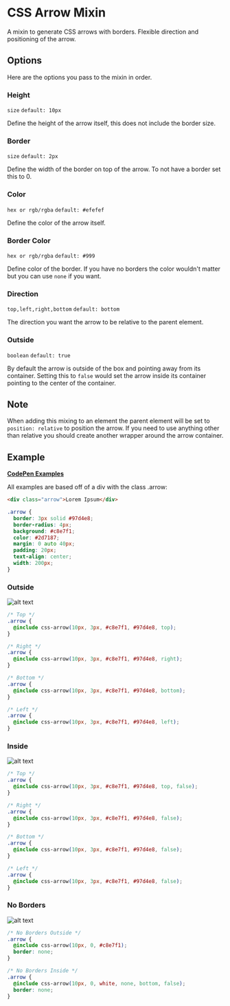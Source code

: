 # CSS Arrow Mixin

A mixin to generate CSS arrows with borders. Flexible direction and positioning of the arrow.

## Options

Here are the options you pass to the mixin in order.

### Height

`size` `default: 10px`

Define the height of the arrow itself, this does not include the border size.

### Border

`size` `default: 2px`

Define the width of the border on top of the arrow. To not have a border set this to 0.

### Color

`hex or rgb/rgba` `default: #efefef`

Define the color of the arrow itself.

### Border Color

`hex or rgb/rgba` `default: #999`

Define color of the border. If you have no borders the color wouldn't matter but you can use `none` if you want.

### Direction

`top,left,right,bottom` `default: bottom`

The direction you want the arrow to be relative to the parent element.

### Outside

`boolean` `default: true`

By default the arrow is outside of the box and pointing away from its container. Setting this to `false` would set the arrow inside its container pointing to the center of the container.

## Note

When adding this mixing to an element the parent element will be set to `position: relative` to position the arrow. If you need to use anything other than relative you should create another wrapper around the arrow container.

## Example

**[CodePen Examples](hhttp://codepen.io/jerrylow/pen/RWrWvw)**

All examples are based off of a div with the class .arrow:

```html
<div class="arrow">Lorem Ipsum</div>
```
```css
.arrow {
  border: 3px solid #97d4e8;
  border-radius: 4px;
  background: #c8e7f1;
  color: #2d7187;
  margin: 0 auto 40px;
  padding: 20px;
  text-align: center;
  width: 200px;
}
```

### Outside

![alt text](http://jerrylow.com/css-arrow-mixin/css-arrow-outside.jpg "CSS Arrow Mixin Outside")

```CSS
/* Top */
.arrow {
  @include css-arrow(10px, 3px, #c8e7f1, #97d4e8, top);
}

/* Right */
.arrow {
  @include css-arrow(10px, 3px, #c8e7f1, #97d4e8, right);
}

/* Bottom */
.arrow {
  @include css-arrow(10px, 3px, #c8e7f1, #97d4e8, bottom);
}

/* Left */
.arrow {
  @include css-arrow(10px, 3px, #c8e7f1, #97d4e8, left);
}
```

### Inside

![alt text](http://jerrylow.com/css-arrow-mixin/css-arrow-inside.jpg "CSS Arrow Mixin Inside")

```CSS
/* Top */
.arrow {
  @include css-arrow(10px, 3px, #c8e7f1, #97d4e8, top, false);
}

/* Right */
.arrow {
  @include css-arrow(10px, 3px, #c8e7f1, #97d4e8, false);
}

/* Bottom */
.arrow {
  @include css-arrow(10px, 3px, #c8e7f1, #97d4e8, false);
}

/* Left */
.arrow {
  @include css-arrow(10px, 3px, #c8e7f1, #97d4e8, false);
}
```

### No Borders

![alt text](http://jerrylow.com/css-arrow-mixin/css-arrow-no-border.jpg "CSS Arrow Mixin No Borders")

```CSS
/* No Borders Outside */
.arrow {
  @include css-arrow(10px, 0, #c8e7f1);
  border: none;
}

/* No Borders Inside */
.arrow {
  @include css-arrow(10px, 0, white, none, bottom, false);
  border: none;
}
```
